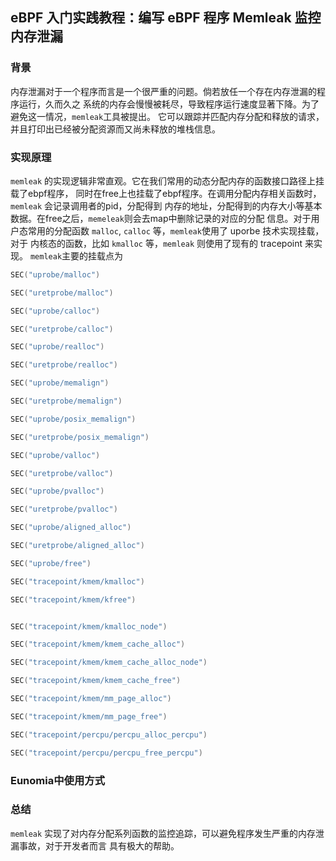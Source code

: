 ## eBPF 入门实践教程：编写 eBPF 程序 Memleak 监控内存泄漏

### 背景

内存泄漏对于一个程序而言是一个很严重的问题。倘若放任一个存在内存泄漏的程序运行，久而久之
系统的内存会慢慢被耗尽，导致程序运行速度显著下降。为了避免这一情况，`memleak`工具被提出。
它可以跟踪并匹配内存分配和释放的请求，并且打印出已经被分配资源而又尚未释放的堆栈信息。

### 实现原理

`memleak` 的实现逻辑非常直观。它在我们常用的动态分配内存的函数接口路径上挂载了ebpf程序，
同时在free上也挂载了ebpf程序。在调用分配内存相关函数时，`memleak` 会记录调用者的pid，分配得到
内存的地址，分配得到的内存大小等基本数据。在free之后，`memeleak`则会去map中删除记录的对应的分配
信息。对于用户态常用的分配函数 `malloc`, `calloc` 等，`memleak`使用了 uporbe 技术实现挂载，对于
内核态的函数，比如 `kmalloc` 等，`memleak` 则使用了现有的 tracepoint 来实现。
`memleak`主要的挂载点为
```c
SEC("uprobe/malloc")

SEC("uretprobe/malloc")

SEC("uprobe/calloc")

SEC("uretprobe/calloc")

SEC("uprobe/realloc")

SEC("uretprobe/realloc")

SEC("uprobe/memalign")

SEC("uretprobe/memalign")

SEC("uprobe/posix_memalign")

SEC("uretprobe/posix_memalign")

SEC("uprobe/valloc")

SEC("uretprobe/valloc")

SEC("uprobe/pvalloc")

SEC("uretprobe/pvalloc")

SEC("uprobe/aligned_alloc")

SEC("uretprobe/aligned_alloc")

SEC("uprobe/free")

SEC("tracepoint/kmem/kmalloc")

SEC("tracepoint/kmem/kfree")


SEC("tracepoint/kmem/kmalloc_node")

SEC("tracepoint/kmem/kmem_cache_alloc")

SEC("tracepoint/kmem/kmem_cache_alloc_node")

SEC("tracepoint/kmem/kmem_cache_free")

SEC("tracepoint/kmem/mm_page_alloc")

SEC("tracepoint/kmem/mm_page_free")

SEC("tracepoint/percpu/percpu_alloc_percpu")

SEC("tracepoint/percpu/percpu_free_percpu")

```

### Eunomia中使用方式


### 总结
`memleak` 实现了对内存分配系列函数的监控追踪，可以避免程序发生严重的内存泄漏事故，对于开发者而言
具有极大的帮助。

